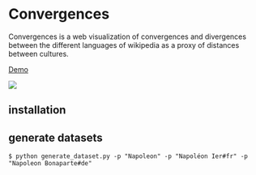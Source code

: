 Convergences
============

Convergences is a web visualization of convergences and divergences between the different languages of wikipedia as a proxy of distances between cultures.

[Demo](http://convergences.wekeypedia.net)

![](http://raw.github.com/wekeypedia/convergences/master/images/screenshot1.png)

## installation

## generate datasets

```
$ python generate_dataset.py -p "Napoleon" -p "Napoléon Ier#fr" -p "Napoleon Bonaparte#de"
```
